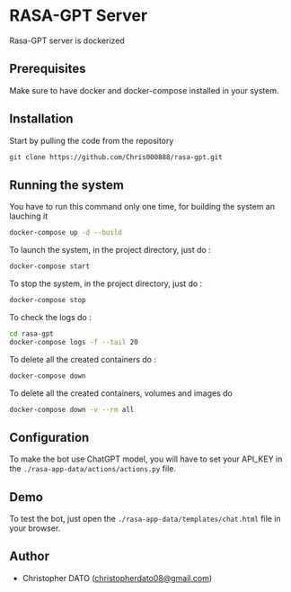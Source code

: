 RASA-GPT Server
==========================

Rasa-GPT server is dockerized

## Prerequisites

Make sure to have docker and docker-compose installed in your system.

## Installation

Start by pulling the code from the repository

```bash
git clone https://github.com/Chris000888/rasa-gpt.git
```

## Running the system


You have to run this command only one time, for building the system an lauching it

```bash 
docker-compose up -d --build
```


To launch the system, in the project directory, just do :

```bash
docker-compose start
```

To stop the system, in the project directory, just do :

```bash
docker-compose stop
```

To check the logs do :

```bash
cd rasa-gpt
docker-compose logs -f --tail 20
```

To delete all the created containers do :

```bash
docker-compose down
```

To delete all the created containers, volumes and images do

```bash
docker-compose down -v --rm all
```

## Configuration

To make the bot use ChatGPT model, you will have to set your API_KEY in the
```./rasa-app-data/actions/actions.py``` file.

## Demo

To test the bot, just open the ```./rasa-app-data/templates/chat.html``` file
in your browser.

## Author

* Christopher DATO (<christopherdato08@gmail.com>)
